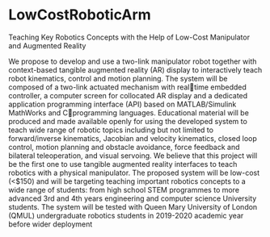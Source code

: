 # LowCostRoboticArm

Teaching Key Robotics Concepts with the Help of Low-Cost Manipulator and Augmented Reality


We propose to develop and use a two-link manipulator robot together with context-based tangible augmented reality (AR) display to interactively teach robot kinematics, control and motion planning. The system will be composed of a two-link actuated mechanism with realtime embedded controller, a computer screen for collocated AR display and a dedicated application programming interface (API) based on MATLAB/Simulink MathWorks and Cprogramming languages. Educational material will be produced and made available openly for using the developed system to teach wide range of robotic topics including but not limited to forward/inverse kinematics, Jacobian and velocity kinematics, closed loop control, motion  planning and obstacle avoidance, force feedback and bilateral teleoperation, and visual servoing. We believe that this project will be the first one to use tangible augmented reality interfaces to teach robotics with a physical manipulator. The proposed system will be low-cost (<$150) and will be targeting teaching important robotics concepts to a wide range of students: from high school STEM programmes to more advanced 3rd and 4th years engineering and computer science University students. The system will be tested with Queen Mary University of London (QMUL) undergraduate robotics students in 2019-2020 academic year before wider deployment
